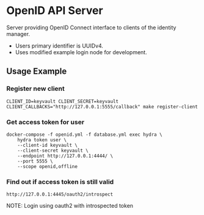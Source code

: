# OpenID API Server

Server providing OpenID Connect interface to clients of the identity manager.

- Users primary identifier is UUIDv4.
- Uses modified example login node for development.

## Usage Example

### Register new client
```shell script
CLIENT_ID=keyvault CLIENT_SECRET=keyvault CLIENT_CALLBACKS="http://127.0.0.1:5555/callback" make register-client
```

### Get access token for user
```shell script
docker-compose -f openid.yml -f database.yml exec hydra \
    hydra token user \
    --client-id keyvault \
    --client-secret keyvault \
    --endpoint http://127.0.0.1:4444/ \
    --port 5555 \
    --scope openid,offline
``` 

### Find out if access token is still valid
```
http://127.0.0.1:4445/oauth2/introspect
```
NOTE: Login using oauth2 with introspected token